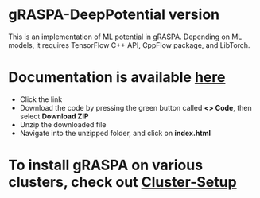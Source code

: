 # gRASPA-DeepPotential version 
This is an implementation of ML potential in gRASPA. Depending on ML models, it requires TensorFlow C++ API, CppFlow package, and LibTorch.

# Documentation is available [here](https://github.com/snurr-group/gRASPA-mkdoc/tree/gh-pages)
- Click the link
- Download the code by pressing the green button called **<> Code**, then select **Download ZIP**
- Unzip the downloaded file
- Navigate into the unzipped folder, and click on **index.html**

# To install gRASPA on various clusters, check out [Cluster-Setup](Cluster-Setup/)
